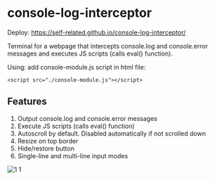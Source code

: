 # console-log-interceptor
Deploy: https://self-related.github.io/console-log-interceptor/ 

Terminal for a webpage that intercepts console.log and console.error messages and executes JS scripts (calls eval() function).

Using:
add console-module.js script in html file:
```
<script src="./console-module.js"></script>
```
## Features
1. Output console.log and console.error messages
2. Execute JS scripts (calls eval() function)
3. Autoscroll by default. Disabled automatically if not scrolled down
4. Resize on top border
5. Hide/restore button
6. Single-line and multi-line input modes


![1 1](https://github.com/self-related/console-log-interceptor/assets/105994362/e49dc848-59cf-4c67-89ec-29df16ee915d)
